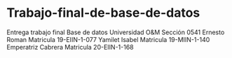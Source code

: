 # Trabajo-final-de-base-de-datos
Entrega trabajo final Base de datos Universidad O&amp;M Sección 0541
Ernesto Roman   Matricula     19-EIIN-1-077
Yamilet Isabel  Matricula     19-MIIN-1-140
Emperatriz Cabrera Matricula  20-EIIN-1-168
